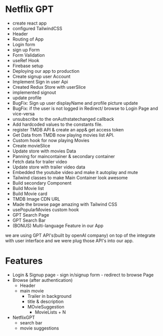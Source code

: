 # Netflix GPT

- create react app
- configured TailwindCSS
- Header
- Routing of App
- Login form
- sign up Form
- Form Validation
- useRef Hook
- Firebase setup
- Deploying our app to production
- Create signup user Account
- Implement Sign in user Api
- Created Redux Store with userSlice
- implemented signout
- update profile
- BugFix: Sign up user displayName and profile picture update
- BugFix: if the user is not logged in Redirect/ browse to Login Page and vice-versa
- unsubscribe to the onAuthstatechanged callback
- Add hardcoded values to the constants file.
- register TMDB API & create an app& get access token
- Get Data from TMDB now playing movies list API.
- Custom hook for now playing Movies
- Create movieSlice
- Update store with movies Data
- Panning for maincontainer & secondary container
- Fetch data for trailer video
- Update store with trailer video data
- Embedded the youtube video and make it autoplay and mute
- Tailwind classes to make Main Container look awesome
- Build secondary Component
- Build Movie list
- Build Movie card
- TMDB Image CDN URL
- Made the browse page amazing with Tailwind CSS
- usePopularMovies custom hook
- GPT Search Page
- GPT Search Bar
- (BONUS) Multi-language Feature in our App


we are using GPT API's(built by openAI company) on top of the integrate with user interface and we were plug those API's into our app.

# Features
- Login & Signup page
      - sign in/signup form
      - redirect to browse Page
- Browse (after authentication)
    - Header
    - main movie
         - Trailer in background
         - title & description
         - MOvieSuggestion
             - MovieLists + N
- NetflixGPT
    - search bar
    - movie suggestions